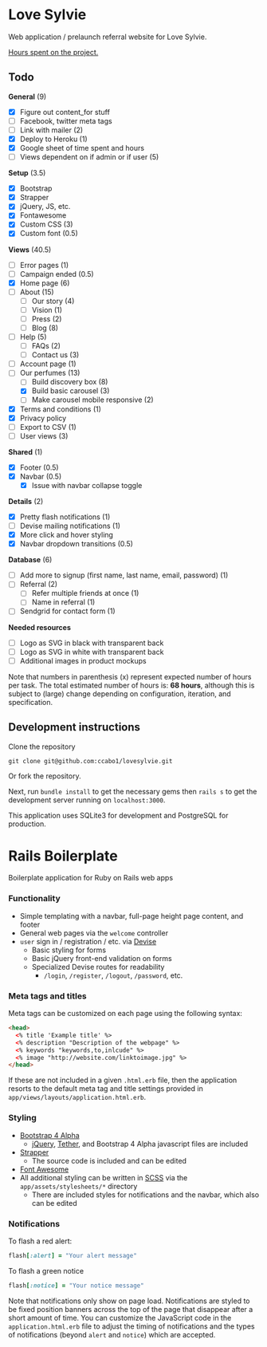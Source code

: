 # Love Sylvie

Web application / prelaunch referral website for Love Sylvie.

[Hours spent on the project.](https://docs.google.com/spreadsheets/d/1g1syyCLaZ8JBEtkDs3nitVwXa_25NJjfSbeRzw2BbqQ/edit?usp=sharing)

## Todo

__General__ (9)
- [x] Figure out content_for stuff
- [ ] Facebook, twitter meta tags
- [ ] Link with mailer (2)
- [x] Deploy to Heroku (1)
- [x] Google sheet of time spent and hours
- [ ] Views dependent on if admin or if user (5)

__Setup__ (3.5)
- [x] Bootstrap
- [x] Strapper
- [x] jQuery, JS, etc.
- [x] Fontawesome
- [x] Custom CSS (3)
- [x] Custom font (0.5)

__Views__ (40.5)
- [ ] Error pages (1)
- [ ] Campaign ended (0.5)
- [x] Home page (6)
- [ ] About (15)
  - [ ] Our story (4)
  - [ ] Vision (1)
  - [ ] Press (2)
  - [ ] Blog (8)
- [ ] Help (5)
  - [ ] FAQs (2)
  - [ ] Contact us (3)
- [ ] Account page (1)
- [ ] Our perfumes (13)
  - [ ] Build discovery box (8)
  - [x] Build basic carousel (3)
  - [ ] Make carousel mobile responsive (2)
- [x] Terms and conditions (1)
- [x] Privacy policy
- [ ] Export to CSV (1)
- [ ] User views (3)

__Shared__ (1)
- [x] Footer (0.5)
- [x] Navbar (0.5)
  - [x] Issue with navbar collapse toggle

__Details__ (2)
- [x] Pretty flash notifications (1)
- [ ] Devise mailing notifications (1)
- [x] More click and hover styling
- [x] Navbar dropdown transitions (0.5)

__Database__ (6)
- [ ] Add more to signup (first name, last name, email, password) (1)
- [ ] Referral (2)
  - [ ] Refer multiple friends at once (1)
  - [ ] Name in referral (1)
- [ ] Sendgrid for contact form (1)

__Needed resources__
- [ ] Logo as SVG in black with transparent back
- [ ] Logo as SVG in white with transparent back
- [ ] Additional images in product mockups

Note that numbers in parenthesis (x) represent expected number of hours per task. The total estimated number of hours is: __68 hours__, although this is subject to (large) change depending on configuration, iteration, and specification.

## Development instructions

Clone the repository
```
git clone git@github.com:ccabo1/lovesylvie.git
```
Or fork the repository.

Next, run `bundle install` to get the necessary gems then `rails s` to get the development server running on `localhost:3000`.

This application uses SQLite3 for development and PostgreSQL for production.

# Rails Boilerplate
Boilerplate application for Ruby on Rails web apps

### Functionality
* Simple templating with a navbar, full-page height page content, and footer
* General web pages via the `welcome` controller
* `user` sign in / registration / etc. via [Devise](https://github.com/plataformatec/devise)
  * Basic styling for forms
  * Basic jQuery front-end validation on forms
  * Specialized Devise routes for readability
    * `/login`, `/register`, `/logout`, `/password`, etc.

### Meta tags and titles
Meta tags can be customized on each page using the following syntax:
```html
<head>
  <% title 'Example title' %>
  <% description "Description of the webpage" %>
  <% keywords "keywords,to,inlcude" %>
  <% image "http://website.com/linktoimage.jpg" %>
</head>
```
If these are not included in a given `.html.erb` file, then the application resorts to the default meta tag and title settings provided in `app/views/layouts/application.html.erb`.

### Styling
* [Bootstrap 4 Alpha](https://v4-alpha.getbootstrap.com/getting-started/introduction/)
  * [jQuery](https://jquery.com/), [Tether](http://tether.io/), and Bootstrap 4 Alpha javascript files are included
* [Strapper](https://github.com/ccabo1/strapper)
  * The source code is included and can be edited
* [Font Awesome](http://fontawesome.io/)
* All additional styling can be written in [SCSS](http://sass-lang.com/) via the `app/assets/stylesheets/*` directory
  * There are included styles for notifications and the navbar, which also can be edited

### Notifications
To flash a red alert:
```ruby
flash[:alert] = "Your alert message"
```
To flash a green notice
```ruby
flash[:notice] = "Your notice message"
```
Note that notifications only show on page load. Notifications are styled to be fixed position banners across the top of the page that disappear after a short amount of time. You can customize the JavaScript code in the `application.html.erb` file to adjust the timing of notifications and the types of notifications (beyond `alert` and `notice`) which are accepted.
